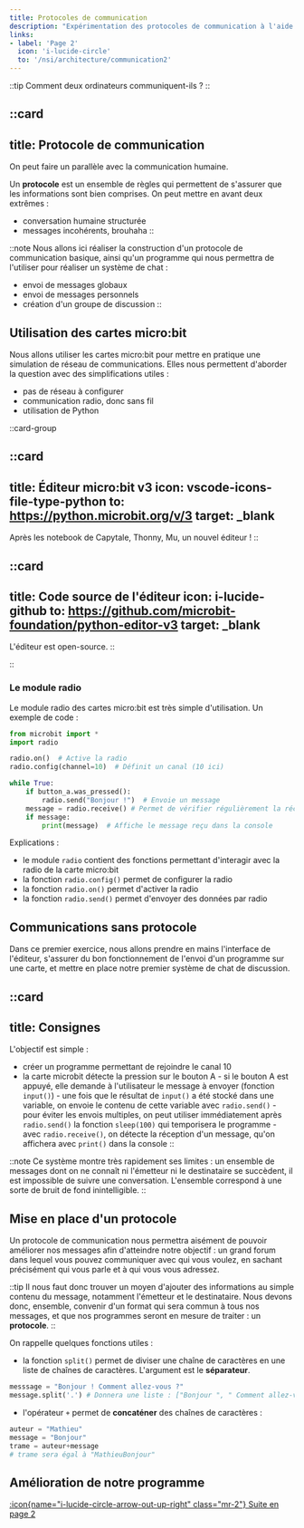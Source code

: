 ```yaml
---
title: Protocoles de communication
description: "Expérimentation des protocoles de communication à l'aide des cartes micro:bit : comprendre pourquoi et comment structurer les échanges d'informations pour rendre les messages compréhensibles et exploitables."
links:
- label: 'Page 2'
  icon: 'i-lucide-circle'
  to: '/nsi/architecture/communication2'
---
```


::tip
Comment deux ordinateurs communiquent-ils ?
::

::card
---
title: Protocole de communication
---
On peut faire un parallèle avec la communication humaine.

Un **protocole** est un ensemble de règles qui permettent de s'assurer que les informations sont bien comprises. On peut mettre en avant deux extrêmes :

- conversation humaine structurée
- messages incohérents, brouhaha
::

::note
Nous allons ici réaliser la construction d'un protocole de communication basique, ainsi qu'un programme qui nous permettra de l'utiliser pour réaliser un système de chat :

- envoi de messages globaux
- envoi de messages personnels
- création d'un groupe de discussion
::

## Utilisation des cartes micro:bit

Nous allons utiliser les cartes micro:bit pour mettre en pratique une simulation de réseau de communications. Elles nous permettent d'aborder la question avec des simplifications utiles :

- pas de réseau à configurer
- communication radio, donc sans fil
- utilisation de Python

::card-group

::card
---
title: Éditeur micro:bit v3
icon: vscode-icons-file-type-python
to: https://python.microbit.org/v/3
target: \_blank
---

Après les notebook de Capytale, Thonny, Mu, un nouvel éditeur !
::

::card
---
title: Code source de l'éditeur
icon: i-lucide-github
to: https://github.com/microbit-foundation/python-editor-v3
target: \_blank
---

L'éditeur est open-source.
::

::

### Le module radio

Le module radio des cartes micro:bit est très simple d'utilisation. Un exemple de code :

```py
from microbit import *
import radio

radio.on()  # Active la radio
radio.config(channel=10)  # Définit un canal (10 ici)

while True:
    if button_a.was_pressed():
        radio.send("Bonjour !")  # Envoie un message
    message = radio.receive() # Permet de vérifier régulièrement la réception d'un message
    if message:
        print(message)  # Affiche le message reçu dans la console
```

Explications :

- le module `radio` contient des fonctions permettant d'interagir avec la radio de la carte micro:bit
- la fonction `radio.config()` permet de configurer la radio
- la fonction `radio.on()` permet d'activer la radio
- la fonction `radio.send()` permet d'envoyer des données par radio

## Communications sans protocole

Dans ce premier exercice, nous allons prendre en mains l'interface de l'éditeur, s'assurer du bon fonctionnement de l'envoi d'un programme sur une carte, et mettre en place notre premier système de chat de discussion.

::card
---
title: Consignes
---
L'objectif est simple :

- créer un programme permettant de rejoindre le canal 10
- la carte microbit détecte la pression sur le bouton A - si le bouton A est appuyé, elle demande à l'utilisateur le message à envoyer (fonction `input()`) - une fois que le résultat de `input()` a été stocké dans une variable, on envoie le contenu de cette variable avec `radio.send()` - pour éviter les envois multiples, on peut utiliser immédiatement après `radio.send()` la fonction `sleep(100)` qui temporisera le programme - avec `radio.receive()`, on détecte la réception d'un message, qu'on affichera avec `print()` dans la console
::

::note
Ce système montre très rapidement ses limites : un ensemble de messages dont on ne connaît ni l'émetteur ni le destinataire se succèdent, il est impossible de suivre une conversation. L'ensemble correspond à une sorte de bruit de fond inintelligible.
::

## Mise en place d'un protocole

Un protocole de communication nous permettra aisément de pouvoir améliorer nos messages afin d'atteindre notre objectif : un grand forum dans lequel vous pouvez communiquer avec qui vous voulez, en sachant précisément qui vous parle et à qui vous vous adressez.

::tip
Il nous faut donc trouver un moyen d'ajouter des informations au simple contenu du message, notamment l'émetteur et le destinataire. Nous devons donc, ensemble, convenir d'un format qui sera commun à tous nos messages, et que nos programmes seront en mesure de traiter : un **protocole**.
::

On rappelle quelques fonctions utiles :

- la fonction `split()` permet de diviser une chaîne de caractères en une liste de chaînes de caractères. L'argument est le **séparateur**.

```py
messsage = "Bonjour ! Comment allez-vous ?"
message.split('.') # Donnera une liste : ["Bonjour ", " Comment allez-vous ?"]
```

- l'opérateur `+` permet de **concaténer** des chaînes de caractères :

```py
auteur = "Mathieu"
message = "Bonjour"
trame = auteur+message
# trame sera égal à "MathieuBonjour"
```

## Amélioration de notre programme

[:icon{name="i-lucide-circle-arrow-out-up-right" class="mr-2"} Suite en page 2 ](/nsi/architecture/communication2)